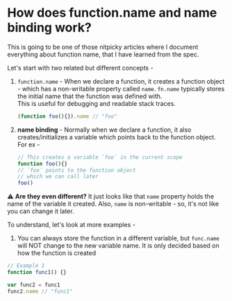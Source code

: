 # How does function.name and name binding work?

This is going to be one of those nitpicky articles where I document everything about function name, that I have learned from the spec.  

Let's start with two related but different concepts -
1. `function.name` - When we declare a function, it creates a function object - which has a non-writable property called `name`. `fn.name` typically stores the initial name that the function was defined with.   
This is useful for debugging and readable stack traces.  
	```js
	(function foo(){}).name // "foo"
	```

2. **name binding** - Normally when we declare a function, it also creates/initializes a variable which points back to the function object. For ex -
	```js
	// This creates a variable `foo` in the current scope
	function foo(){}
	// `foo` points to the function object
	// which we can call later
	foo()
	```
⚠️ **Are they even different?** It just looks like that `name` property holds the name of the variable it created. Also,  `name` is non-writable - so, it's not like you can change it later.  

To understand, let's look at more examples -
1. You can always store the function in a different variable, but `func.name` will NOT change to the new variable name. It is only decided based on how the function is created
```js
// Example 1
function func1() {}

var func2 = func1
func2.name // "func1"
```

<!--stackedit_data:
eyJwcm9wZXJ0aWVzIjoiZXh0ZW5zaW9uczpcbiAgcHJlc2V0Oi
BnZm1cbiIsImhpc3RvcnkiOlsxOTI0Mzc4MTEsMjAwMTY2ODg3
MiwtMjA4MjEwMzA5NSwtMTIxMzQ2NzQwMCwxNjU4NDk5NzI2LD
E4MzA5NjI4NzQsMTIzMDAyNzYyNSwxMDYyMTIzNzcxLDEyMjU4
ODY4MjBdfQ==
-->
